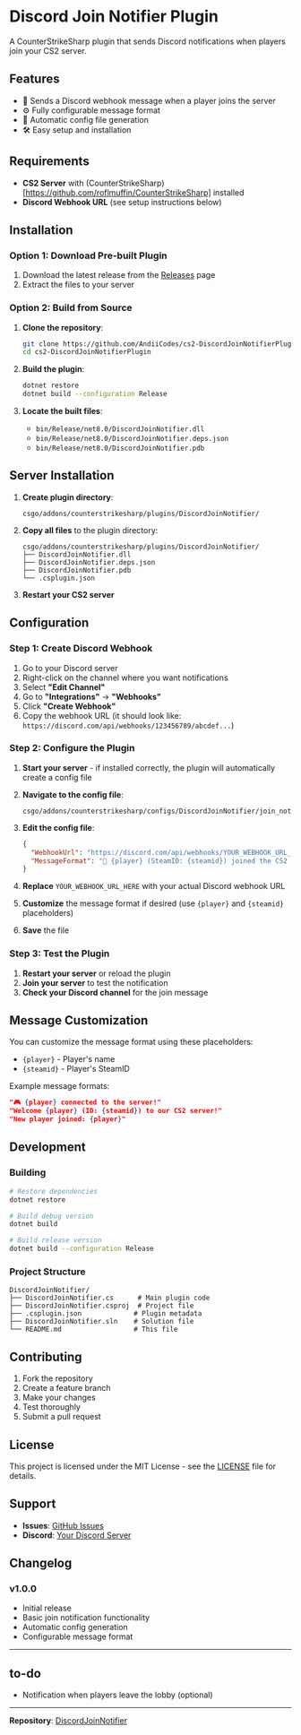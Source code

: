 # Discord Join Notifier Plugin

A CounterStrikeSharp plugin that sends Discord notifications when players join your CS2 server.

## Features

- 🔔 Sends a Discord webhook message when a player joins the server
- ⚙️ Fully configurable message format
- 📁 Automatic config file generation
- 🛠️ Easy setup and installation

## Requirements

- **CS2 Server** with (CounterStrikeSharp)[https://github.com/roflmuffin/CounterStrikeSharp] installed
- **Discord Webhook URL** (see setup instructions below)

## Installation

### Option 1: Download Pre-built Plugin

1. Download the latest release from the [Releases](https://github.com/AndiiCodes/cs2-DiscordJoinNotifierPlugin/releases) page
2. Extract the files to your server

### Option 2: Build from Source

1. **Clone the repository**:
   ```bash
   git clone https://github.com/AndiiCodes/cs2-DiscordJoinNotifierPlugin.git
   cd cs2-DiscordJoinNotifierPlugin
   ```

2. **Build the plugin**:
   ```bash
   dotnet restore
   dotnet build --configuration Release
   ```

3. **Locate the built files**:
   - `bin/Release/net8.0/DiscordJoinNotifier.dll`
   - `bin/Release/net8.0/DiscordJoinNotifier.deps.json`
   - `bin/Release/net8.0/DiscordJoinNotifier.pdb`

## Server Installation

1. **Create plugin directory**:
   ```
   csgo/addons/counterstrikesharp/plugins/DiscordJoinNotifier/
   ```

2. **Copy all files** to the plugin directory:
   ```
   csgo/addons/counterstrikesharp/plugins/DiscordJoinNotifier/
   ├── DiscordJoinNotifier.dll
   ├── DiscordJoinNotifier.deps.json
   ├── DiscordJoinNotifier.pdb
   └── .csplugin.json
   ```

3. **Restart your CS2 server**

## Configuration

### Step 1: Create Discord Webhook

1. Go to your Discord server
2. Right-click on the channel where you want notifications
3. Select **"Edit Channel"**
4. Go to **"Integrations"** → **"Webhooks"**
5. Click **"Create Webhook"**
6. Copy the webhook URL (it should look like: `https://discord.com/api/webhooks/123456789/abcdef...`)

### Step 2: Configure the Plugin

1. **Start your server** - if installed correctly, the plugin will automatically create a config file 
2. **Navigate to the config file**:
   ```
   csgo/addons/counterstrikesharp/configs/DiscordJoinNotifier/join_notifier_config.json
   ```

3. **Edit the config file**:
   ```json
   {
     "WebhookUrl": "https://discord.com/api/webhooks/YOUR_WEBHOOK_URL_HERE",
     "MessageFormat": "🔔 {player} (SteamID: {steamid}) joined the CS2 server."
   }
   ```

4. **Replace** `YOUR_WEBHOOK_URL_HERE` with your actual Discord webhook URL
5. **Customize** the message format if desired (use `{player}` and `{steamid}` placeholders)
6. **Save** the file

### Step 3: Test the Plugin

1. **Restart your server** or reload the plugin
2. **Join your server** to test the notification
3. **Check your Discord channel** for the join message

## Message Customization

You can customize the message format using these placeholders:

- `{player}` - Player's name
- `{steamid}` - Player's SteamID

Example message formats:
```json
"🎮 {player} connected to the server!"
"Welcome {player} (ID: {steamid}) to our CS2 server!"
"New player joined: {player}"
```



## Development

### Building

```bash
# Restore dependencies
dotnet restore

# Build debug version
dotnet build

# Build release version
dotnet build --configuration Release
```

### Project Structure

```
DiscordJoinNotifier/
├── DiscordJoinNotifier.cs      # Main plugin code
├── DiscordJoinNotifier.csproj  # Project file
├── .csplugin.json             # Plugin metadata
├── DiscordJoinNotifier.sln    # Solution file
└── README.md                  # This file
```

## Contributing

1. Fork the repository
2. Create a feature branch
3. Make your changes
4. Test thoroughly
5. Submit a pull request

## License

This project is licensed under the MIT License - see the [LICENSE](LICENSE) file for details.

## Support

- **Issues**: [GitHub Issues](https://github.com/AndiiCodes/cs2-DiscordJoinNotifierPlugin/issues)
- **Discord**: [Your Discord Server](https://discord.gg/hsFB2V32PK)

## Changelog

### v1.0.0
- Initial release
- Basic join notification functionality
- Automatic config generation
- Configurable message format

---

## to-do

- Notification when players leave the lobby (optional) 

---

 
**Repository**: [DiscordJoinNotifier](https://github.com/AndiiCodes/DiscordJoinNotifier)

